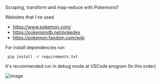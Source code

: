 Scraping, transform and map-reduce with Pokemons!!

Websites that i've used

- https://www.pokemon.com/
- https://pokemondb.net/pokedex 
- https://pokemon.fandom.com/wiki

For install dependencies run
```
 pip install -r requirements.txt
```

It's recommended run in debug mode at VSCode program (In this order)

![image](https://user-images.githubusercontent.com/52457167/190941282-a7e5a4ff-e67d-48be-aac5-ae1130a6838b.png)
